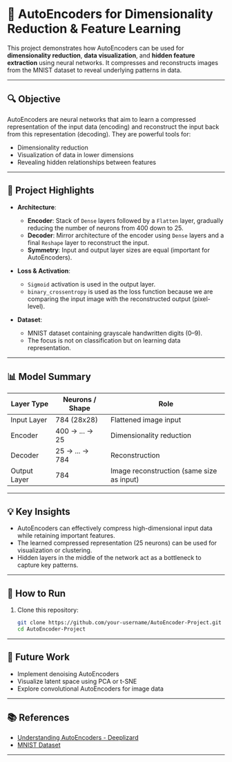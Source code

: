 # 🧠 AutoEncoders for Dimensionality Reduction & Feature Learning

This project demonstrates how AutoEncoders can be used for **dimensionality reduction**, **data visualization**, and **hidden feature extraction** using neural networks. It compresses and reconstructs images from the MNIST dataset to reveal underlying patterns in data.

---

## 🔍 Objective

AutoEncoders are neural networks that aim to learn a compressed representation of the input data (encoding) and reconstruct the input back from this representation (decoding). They are powerful tools for:
- Dimensionality reduction
- Visualization of data in lower dimensions
- Revealing hidden relationships between features

---

## 🧰 Project Highlights

- **Architecture**:
  - **Encoder**: Stack of `Dense` layers followed by a `Flatten` layer, gradually reducing the number of neurons from 400 down to 25.
  - **Decoder**: Mirror architecture of the encoder using `Dense` layers and a final `Reshape` layer to reconstruct the input.
  - **Symmetry**: Input and output layer sizes are equal (important for AutoEncoders).

- **Loss & Activation**:
  - `Sigmoid` activation is used in the output layer.
  - `binary_crossentropy` is used as the loss function because we are comparing the input image with the reconstructed output (pixel-level).

- **Dataset**:
  - MNIST dataset containing grayscale handwritten digits (0–9).
  - The focus is not on classification but on learning data representation.

---

## 📊 Model Summary

| Layer Type | Neurons / Shape | Role |
|------------|------------------|------|
| Input Layer | 784 (28x28) | Flattened image input |
| Encoder | 400 → ... → 25 | Dimensionality reduction |
| Decoder | 25 → ... → 784 | Reconstruction |
| Output Layer | 784 | Image reconstruction (same size as input) |

---

## 💡 Key Insights

- AutoEncoders can effectively compress high-dimensional input data while retaining important features.
- The learned compressed representation (25 neurons) can be used for visualization or clustering.
- Hidden layers in the middle of the network act as a bottleneck to capture key patterns.

---

## 🧪 How to Run

1. Clone this repository:
   ```bash
   git clone https://github.com/your-username/AutoEncoder-Project.git
   cd AutoEncoder-Project


---

## 🔮 Future Work

- Implement denoising AutoEncoders
- Visualize latent space using PCA or t-SNE
- Explore convolutional AutoEncoders for image data

---

## 📚 References

- [Understanding AutoEncoders - Deeplizard](https://deeplizard.com/)
- [MNIST Dataset](http://yann.lecun.com/exdb/mnist/)

---
